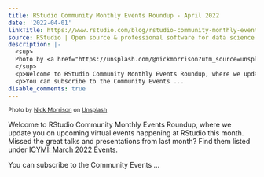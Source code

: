 ```yaml
---
title: RStudio Community Monthly Events Roundup - April 2022
date: '2022-04-01'
linkTitle: https://www.rstudio.com/blog/rstudio-community-monthly-events-roundup-april-2022/
source: RStudio | Open source & professional software for data science teams on RStudio
description: |-
  <sup>
  Photo by <a href="https://unsplash.com/@nickmorrison?utm_source=unsplash&utm_medium=referral&utm_content=creditCopyText">Nick Morrison</a> on <a href="https://unsplash.com/?utm_source=unsplash&utm_medium=referral&utm_content=creditCopyText">Unsplash</a>
  </sup>
  <p>Welcome to RStudio Community Monthly Events Roundup, where we update you on upcoming virtual events happening at RStudio this month. Missed the great talks and presentations from last month? Find them listed under <a href="#icymi-march-2022-events">ICYMI: March 2022 Events</a>.</p>
  <p>You can subscribe to the Community Events ...
disable_comments: true
---
```

<sup>
Photo by <a href="https://unsplash.com/@nickmorrison?utm_source=unsplash&utm_medium=referral&utm_content=creditCopyText">Nick Morrison</a> on <a href="https://unsplash.com/?utm_source=unsplash&utm_medium=referral&utm_content=creditCopyText">Unsplash</a>
</sup>
<p>Welcome to RStudio Community Monthly Events Roundup, where we update you on upcoming virtual events happening at RStudio this month. Missed the great talks and presentations from last month? Find them listed under <a href="#icymi-march-2022-events">ICYMI: March 2022 Events</a>.</p>
<p>You can subscribe to the Community Events ...